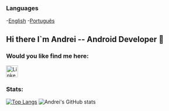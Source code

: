 ### Languages
-[English](https://github.com/andreicampigotto/andreicampigotto/edit/main/README.md) -[Português](https://github.com/andreicampigotto/andreicampigotto/blob/main/README%20PT-BR.md)


## Hi there I`m Andrei  -- Android Developer  👋
### Would you like find me here:
<a href="https://www.linkedin.com/in/andrei-campigotto-45168255/"><img alt="LinkedIn" title="LinkedIn" height="32" width="32" src="https://raw.githubusercontent.com/peterthehan/peterthehan/master/assets/linkedin.svg"></a>

<!--
**andreicampigotto/andreicampigotto** is a ✨ _special_ ✨ repository because its `README.md` (this file) appears on your GitHub profile.

Here are some ideas to get you started:

- 🔭 I’m currently working on ...
- 🌱 I’m currently learning ...
- 👯 I’m looking to collaborate on ...
- 🤔 I’m looking for help with ...
- 💬 Ask me about ...
- 📫 How to reach me: andreicampigotto@icloud.com
- ⚡ Fun fact: ...
-->

### Stats:
[![Top Langs](https://github-readme-stats.vercel.app/api/top-langs/?username=andreicampigotto&layout=compact&&title_color=358e08&text_color=f3f6f4&icon_color=358e08&bg_color=1e1b1b&hide_border=true)](https://github.com/andreicampigotto/github-readme-stats)
![Andrei's GitHub stats](https://github-readme-stats.vercel.app/api?username=andreicampigotto&show_icons=true&title_color=358e08&text_color=f3f6f4&icon_color=358e08&bg_color=1e1b1b&hide_border=true&hide=issues)



 
